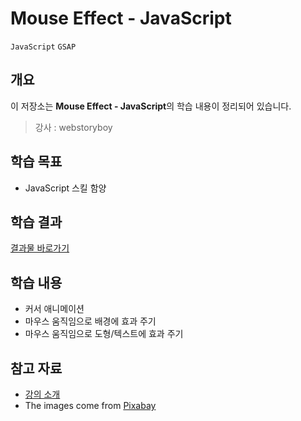 # Mouse Effect - JavaScript

`JavaScript` `GSAP`

## 개요

이 저장소는 **Mouse Effect - JavaScript**의 학습 내용이 정리되어 있습니다.

> 강사 : webstoryboy

## 학습 목표
- JavaScript 스킬 함양

## 학습 결과
[결과물 바로가기]()

## 학습 내용
- 커서 애니메이션
- 마우스 움직임으로 배경에 효과 주기
- 마우스 움직임으로 도형/텍스트에 효과 주기


## 참고 자료
- [강의 소개](https://www.youtube.com/playlist?list=PL4UVBBIc6giI9zDQvx9z8CiRAh7WB8-3J)
- The images come from [Pixabay](https://pixabay.com/)
